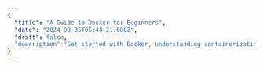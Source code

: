 ```yaml
---
{
  "title": "A Guide to Docker for Beginners",
  "date": "2024-09-05T06:44:21.680Z",
  "draft": false,
  "description":"Get started with Docker, understanding containerization and how it simplifies application deployment."
}
---
```

        